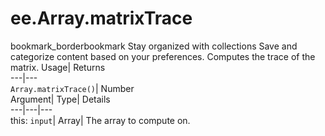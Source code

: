 
#  ee.Array.matrixTrace
bookmark_borderbookmark Stay organized with collections  Save and categorize content based on your preferences.
Computes the trace of the matrix. 
Usage| Returns  
---|---  
`Array.matrixTrace()`| Number  
Argument| Type| Details  
---|---|---  
this: `input`| Array| The array to compute on.  
